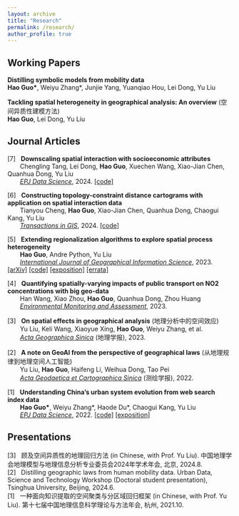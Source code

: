 ```yaml
---
layout: archive
title: "Research"
permalink: /research/
author_profile: true
---
```


## Working Papers
<b>Distilling symbolic models from mobility data</b><br>
<b>Hao Guo\*</b>, Weiyu Zhang\*, Junjie Yang, Yuanqiao Hou, Lei Dong, Yu Liu<br>

<b>Tackling spatial heterogeneity in geographical analysis: An overview</b> (空间异质性建模方法)<br>
<b>Hao Guo</b>, Lei Dong, Yu Liu<br>

## Journal Articles
\[7] &nbsp; <b>Downscaling spatial interaction with socioeconomic attributes</b><br>
&emsp;&emsp;Chengling Tang, Lei Dong, <b>Hao Guo</b>, Xuechen Wang, Xiao-Jian Chen, Quanhua Dong, Yu Liu<br>
&emsp;&emsp;<i>[EPJ Data Science](https://epjdatascience.springeropen.com/articles/10.1140/epjds/s13688-024-00487-w)</i>, 2024. [\[code\]](https://github.com/Elvira1021/Gravity_downscaling_method_for_spatial_interaction/) <br>

\[6] &nbsp; <b>Constructing topology-constraint distance cartograms with application on spatial interaction data</b><br>
&emsp;&emsp;Tianyou Cheng, <b>Hao Guo</b>, Xiao-Jian Chen, Quanhua Dong, Chaogui Kang, Yu Liu<br>
&emsp;&emsp;<i>[Transactions in GIS](https://onlinelibrary.wiley.com/doi/10.1111/tgis.13168)</i>, 2024. [\[code\]](https://github.com/TianyouCheng/TC-PSO)<br> 

\[5] &nbsp; <b>Extending regionalization algorithms to explore spatial process heterogeneity</b><br>
&emsp;&emsp;<b>Hao Guo</b>, Andre Python, Yu Liu<br>
&emsp;&emsp;<i>[International Journal of Geographical Information Science](https://www.tandfonline.com/doi/full/10.1080/13658816.2023.2266493)</i>, 2023. [\[arXiv\]](https://arxiv.org/abs/2206.09429) [\[code\]](https://github.com/Nithouson/regreg) [\[exposition\]](https://mp.weixin.qq.com/s/4SE9RsdzoJ6nv0nH4PRyPQ) [\[errata\]](https://github.com/Nithouson/regreg/blob/main/README.md#errata)<br>

\[4] &nbsp; <b>Quantifying spatially-varying impacts of public transport on NO2 concentrations with big geo-data</b><br>
&emsp;&emsp;Han Wang, Xiao Zhou, <b>Hao Guo</b>, Quanhua Dong, Zhou Huang <br>
&emsp;&emsp;<i>[Environmental Monitoring and Assessment](https://link.springer.com/article/10.1007/s10661-023-11289-4)</i>, 2023.<br>

\[3] &nbsp; <b>On spatial effects in geographical analysis</b> (地理分析中的空间效应) <br>
&emsp;&emsp;Yu Liu, Keli Wang, Xiaoyue Xing, <b>Hao Guo</b>, Weiyu Zhang, et al. <br>
&emsp;&emsp;<i>[Acta Geographica Sinica](http://www.geog.com.cn/CN/10.11821/dlxb202303001) </i>(地理学报), 2023.<br>

\[2] &nbsp; <b>A note on GeoAI from the perspective of geographical laws</b> (从地理规律到地理空间人工智能) <br>
&emsp;&emsp;Yu Liu, <b>Hao Guo</b>, Haifeng Li, Weihua Dong, Tao Pei<br>
&emsp;&emsp;<i>[Acta Geodaetica et Cartographica Sinica](http://xb.sinomaps.com/CN/10.11947/j.AGCS.2022.20220125) </i>(测绘学报), 2022.<br>

\[1] &nbsp; <b>Understanding China’s urban system evolution from web search index data</b><br>
&emsp;&emsp;<b>Hao Guo\*</b>, Weiyu Zhang\*, Haode Du\*, Chaogui Kang, Yu Liu<br>
&emsp;&emsp;<i>[EPJ Data Science](https://epjdatascience.springeropen.com/articles/10.1140/epjds/s13688-022-00332-y)</i>, 2022. [\[code\]](https://github.com/Nithouson/BaiduCityAttr) [\[exposition\]](https://mp.weixin.qq.com/s/1co-W74Zk3j6rcAAyJQnhQ)<br>

## Presentations
\[3] &nbsp; 顾及空间异质性的地理回归方法 (in Chinese, with Prof. Yu Liu). 中国地理学会地理模型与地理信息分析专业委员会2024年学术年会, 北京, 2024.8.  
\[2] &nbsp; Distilling geographic laws from human mobility data. Urban Data, Science and Technology Workshop (Doctoral student presentation), Tsinghua University, Beijing, 2024.6.  
\[1] &nbsp; 一种面向知识提取的空间聚类与分区域回归框架 (in Chinese, with Prof. Yu Liu). 第十七届中国地理信息科学理论与方法年会, 杭州, 2021.10.  
